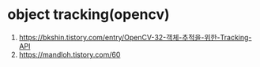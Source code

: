 # object tracking(opencv)
1. https://bkshin.tistory.com/entry/OpenCV-32-객체-추적을-위한-Tracking-API
2. https://mandloh.tistory.com/60
